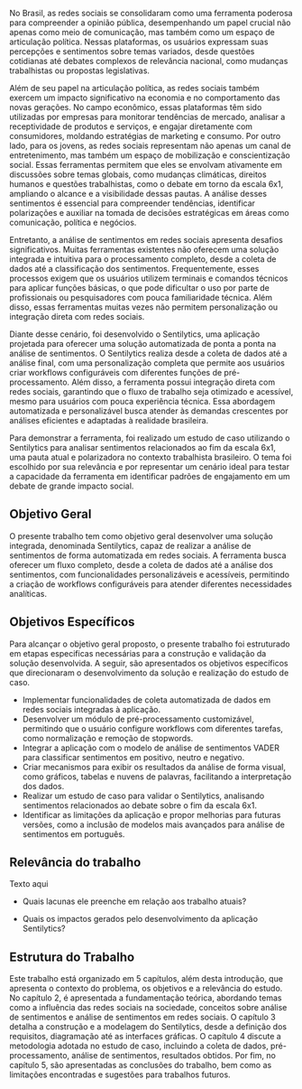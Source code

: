 No Brasil, as redes sociais se consolidaram como uma ferramenta poderosa para compreender a opinião pública, desempenhando um papel crucial não apenas como meio de comunicação, mas também como um espaço de articulação política. Nessas plataformas, os usuários expressam suas percepções e sentimentos sobre temas variados, desde questões cotidianas até debates complexos de relevância nacional, como mudanças trabalhistas ou propostas legislativas.

Além de seu papel na articulação política, as redes sociais também exercem um impacto significativo na economia e no comportamento das novas gerações. No campo econômico, essas plataformas têm sido utilizadas por empresas para monitorar tendências de mercado, analisar a receptividade de produtos e serviços, e engajar diretamente com consumidores, moldando estratégias de marketing e consumo. Por outro lado, para os jovens, as redes sociais representam não apenas um canal de entretenimento, mas também um espaço de mobilização e conscientização social. Essas ferramentas permitem que eles se envolvam ativamente em discussões sobre temas globais, como mudanças climáticas, direitos humanos e questões trabalhistas, como o debate em torno da escala 6x1, ampliando o alcance e a visibilidade dessas pautas. A análise desses sentimentos é essencial para compreender tendências, identificar polarizações e auxiliar na tomada de decisões estratégicas em áreas como comunicação, política e negócios.

Entretanto, a análise de sentimentos em redes sociais apresenta desafios significativos. Muitas ferramentas existentes não oferecem uma solução integrada e intuitiva para o processamento completo, desde a coleta de dados até a classificação dos sentimentos. Frequentemente, esses processos exigem que os usuários utilizem terminais e comandos técnicos para aplicar funções básicas, o que pode dificultar o uso por parte de profissionais ou pesquisadores com pouca familiaridade técnica. Além disso, essas ferramentas muitas vezes não permitem personalização ou integração direta com redes sociais.

Diante desse cenário, foi desenvolvido o Sentilytics, uma aplicação projetada para oferecer uma solução automatizada de ponta a ponta na análise de sentimentos. O Sentilytics realiza desde a coleta de dados até a análise final, com uma personalização completa que permite aos usuários criar workflows configuráveis com diferentes funções de pré-processamento. Além disso, a ferramenta possui integração direta com redes sociais, garantindo que o fluxo de trabalho seja otimizado e acessível, mesmo para usuários com pouca experiência técnica. Essa abordagem automatizada e personalizável busca atender às demandas crescentes por análises eficientes e adaptadas à realidade brasileira.

Para demonstrar a ferramenta, foi realizado um estudo de caso utilizando o Sentilytics para analisar sentimentos relacionados ao fim da escala 6x1, uma pauta atual e polarizadora no contexto trabalhista brasileiro. O tema foi escolhido por sua relevância e por representar um cenário ideal para testar a capacidade da ferramenta em identificar padrões de engajamento em um debate de grande impacto social.

## Objetivo Geral

O presente trabalho tem como objetivo geral desenvolver uma solução integrada, denominada Sentilytics, capaz de realizar a análise de sentimentos de forma automatizada em redes sociais. A ferramenta busca oferecer um fluxo completo, desde a coleta de dados até a análise dos sentimentos, com funcionalidades personalizáveis e acessíveis, permitindo a criação de workflows configuráveis para atender diferentes necessidades analíticas.

## Objetivos Específicos

Para alcançar o objetivo geral proposto, o presente trabalho foi estruturado em etapas especificas necessárias para a construção e validação da solução desenvolvida. A seguir, são apresentados os objetivos específicos que direcionaram o desenvolvimento da solução e realização do estudo de caso.

- Implementar funcionalidades de coleta automatizada de dados em redes sociais integradas à aplicação.
- Desenvolver um módulo de pré-processamento customizável, permitindo que o usuário configure workflows com diferentes tarefas, como normalização e remoção de stopwords.
- Integrar a aplicação com o modelo de análise de sentimentos VADER para classificar sentimentos em positivo, neutro e negativo.
- Criar mecanismos para exibir os resultados da análise de forma visual, como gráficos, tabelas e nuvens de palavras, facilitando a interpretação dos dados.
- Realizar um estudo de caso para validar o Sentilytics, analisando sentimentos relacionados ao debate sobre o fim da escala 6x1.
- Identificar as limitações da aplicação e propor melhorias para futuras versões, como a inclusão de modelos mais avançados para análise de sentimentos em português.

## Relevância do trabalho

Texto aqui

- Quais lacunas ele preenche em relação aos trabalho atuais?

- Quais os impactos gerados pelo desenvolvimento da aplicação Sentilytics?

## Estrutura do Trabalho

Este trabalho está organizado em 5 capítulos, além desta introdução, que apresenta o contexto do problema, os objetivos e a relevância do estudo. No capítulo 2, é apresentada a fundamentação teórica, abordando temas como a influência das redes sociais na sociedade, conceitos sobre  análise de sentimentos e análise de sentimentos em redes sociais. O capítulo 3 detalha a construção e a modelagem do Sentilytics, desde a definição dos requisitos, diagramação até as interfaces gráficas. O capítulo 4 discute a metodologia adotada no estudo de caso, incluindo a coleta de dados, pré-processamento, análise de sentimentos, resultados obtidos. Por fim, no capítulo 5, são apresentadas as conclusões do trabalho, bem como as limitações encontradas e sugestões para trabalhos futuros.
